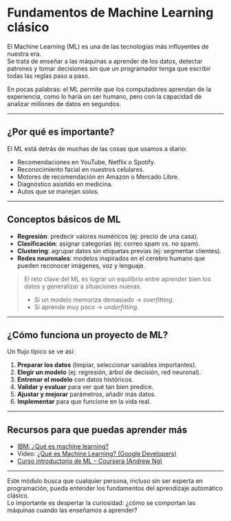 # Fundamentos de Machine Learning clásico 

El Machine Learning (ML) es una de las tecnologías más influyentes de nuestra era.  
Se trata de enseñar a las máquinas a aprender de los datos, detectar patrones y tomar decisiones sin que un programador tenga que escribir todas las reglas paso a paso.

En pocas palabras: el ML permite que los computadores aprendan de la experiencia, como lo haría un ser humano, pero con la capacidad de analizar millones de datos en segundos.

---

## ¿Por qué es importante?
El ML está detrás de muchas de las cosas que usamos a diario:
- Recomendaciones en YouTube, Netflix o Spotify.  
- Reconocimiento facial en nuestros celulares.  
- Motores de recomendación en Amazon o Mercado Libre.  
- Diagnóstico asistido en medicina.  
- Autos que se manejan solos.  

---

##  Conceptos básicos de ML
- **Regresión**: predecir valores numéricos (ej: precio de una casa).  
- **Clasificación**: asignar categorías (ej: correo spam vs. no spam).  
- **Clustering**: agrupar datos sin etiquetas previas (ej: segmentar clientes).  
- **Redes neuronales**: modelos inspirados en el cerebro humano que pueden reconocer imágenes, voz y lenguaje.  

> El reto clave del ML es lograr un equilibrio entre aprender bien los datos y generalizar a situaciones nuevas.  
 > - Si un modelo memoriza demasiado → *overfitting*.  
 > - Si aprende muy poco → *underfitting*.  

---

## ¿Cómo funciona un proyecto de ML?
Un flujo típico se ve así:  

1. **Preparar los datos** (limpiar, seleccionar variables importantes).  
2. **Elegir un modelo** (ej: regresión, árbol de decisión, red neuronal).  
3. **Entrenar el modelo** con datos históricos.  
4. **Validar y evaluar** para ver qué tan bien predice.  
5. **Ajustar y mejorar** parámetros, añadir más datos.  
6. **Implementar** para que funcione en la vida real.  

---

## Recursos para que puedas aprender más
- [IBM: ¿Qué es machine learning?](https://www.ibm.com/mx-es/think/topics/machine-learning)
- Video: [¿Qué es Machine Learning? (Google Developers)](https://www.youtube.com/watch?v=ukzFI9rgwfU)  
- [Curso introductorio de ML – Coursera (Andrew Ng)](https://www.coursera.org/learn/machine-learning)  

---

Este módulo busca que cualquier persona, incluso sin ser experta en programación, pueda entender los fundamentos del aprendizaje automático clásico.  
Lo importante es despertar la curiosidad: ¿cómo se comportan las máquinas cuando las enseñamos a aprender?  
